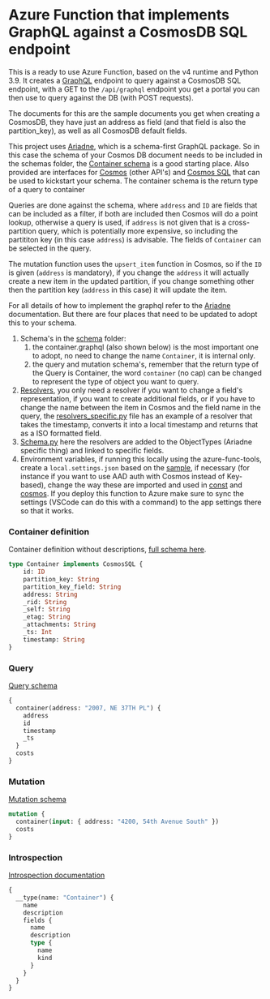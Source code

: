# Azure Function that implements GraphQL against a CosmosDB SQL endpoint

This is a ready to use Azure Function, based on the v4 runtime and Python 3.9. It creates a [GraphQL] endpoint to query against a CosmosDB SQL endpoint, with a GET to the `/api/graphql` endpoint you get a portal you can then use to query against the DB (with POST requests).

The documents for this are the sample documents you get when creating a CosmosDB, they have just an address as field (and that field is also the partition_key), as well as all CosmosDB default fields.

This project uses [Ariadne], which is a schema-first GraphQL package. So in this case the schema of your Cosmos DB document needs to be included in the schemas folder, the [Container schema](schemas//container.graphql) is a good starting place. Also provided are interfaces for [Cosmos](schemas//interface_cosmos.graphql) (other API's) and [Cosmos SQL](schemas//interface_cosmos_sql.graphql) that can be used to kickstart your schema. The container schema is the return type of a query to container

Queries are done against the schema, where `address` and `ID` are fields that can be included as a filter, if both are included then Cosmos will do a point lookup, otherwise a query is used, if `address` is not given that is a cross-partition query, which is potentially more expensive, so including the partititon key (in this case `address`) is advisable. The fields of `Container` can be selected in the query.

The mutation function uses the `upsert_item` function in Cosmos, so if the `ID` is given (`address` is mandatory), if you change the `address` it will actually create a new item in the updated partition, if you change something other then the partition key (`address` in this case) it will update the item.

For all details of how to implement the graphql refer to the [Ariadne] documentation. But there are four places that need to be updated to adopt this to your schema.

1. Schema's in the [schema](schema//) folder: 
    1. the container.graphql (also shown below) is the most important one to adopt, no need to change the name `Container`, it is internal only.
    1. the query and mutation schema's, remember that the return type of the Query is Container, the word `container` (no cap) can be changed to represent the type of object you want to query.
1. [Resolvers](graphql//resolvers//), you only need a resolver if you want to change a field's representation, if you want to create additional fields, or if you have to change the name between the item in Cosmos and the field name in the query, the [resolvers_specific.py](graphql//resolvers//resolvers_specific.py) file has an example of a resolver that takes the timestamp, converts it into a local timestamp and returns that as a ISO formatted field.
1. [Schema.py](graphql//schema.py) here the resolvers are added to the ObjectTypes (Ariadne specific thing) and linked to specific fields. 
1. Environment variables, if running this locally using the azure-func-tools, create a `local.settings.json` based on the [sample](sample.settings.json), if necessary (for instance if you want to use AAD auth with Cosmos instead of Key-based), change the way these are imported and used in [const](graphql//const.py) and [cosmos](graphql//cosmos.py). If you deploy this function to Azure make sure to sync the settings (VSCode can do this with a command) to the app settings there so that it works.

### Container definition
Container definition without descriptions, [full schema here][Container schema].
```graphql
type Container implements CosmosSQL {
    id: ID
    partition_key: String
    partition_key_field: String
    address: String
    _rid: String
    _self: String
    _etag: String
    _attachments: String
    _ts: Int
    timestamp: String
}
```

### Query
[Query schema](schemas//query.graphql)
```graphql
{
  container(address: "2007, NE 37TH PL") {
  	address
    id
    timestamp
    _ts
  }
  costs
}
```

### Mutation
[Mutation schema](schemas//mutation.graphql)
```graphql
mutation {
  container(input: { address: "4200, 54th Avenue South" })
  costs
}
```

### Introspection
[Introspection documentation](https://graphql.org/learn/introspection/)
```graphql
{
  __type(name: "Container") {
    name
    description
    fields {
      name
      description
      type {
        name
        kind
      }
    }
  }
}
```

[GraphQL]: https://graphql.org/
[Ariadne]: https://ariadnegraphql.org/
[Container schema]: schemas//container.graphql
